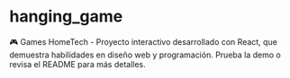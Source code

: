 # hanging_game
🎮 Games HomeTech - Proyecto interactivo desarrollado con React, que demuestra habilidades en diseño web y programación. Prueba la demo o revisa el README para más detalles.
